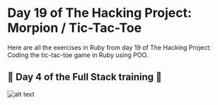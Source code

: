 # Day 19 of The Hacking Project: Morpion / Tic-Tac-Toe
Here are all the exercises in Ruby from day 19 of The Hacking Project: Coding the tic-tac-toe game in Ruby using POO.

## 🎉 Day 4 of the Full Stack training 🎉

![alt text](https://upload.wikimedia.org/wikipedia/commons/thumb/3/32/Tic_tac_toe.svg/400px-Tic_tac_toe.svg.png)